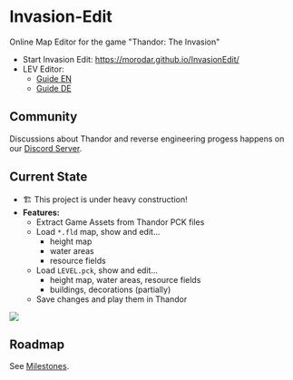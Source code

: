 # Invasion-Edit

Online Map Editor for the game "Thandor: The Invasion"

-   Start Invasion Edit: <https://morodar.github.io/InvasionEdit/>
-   LEV Editor:
    -   [Guide EN](./docs/en/Guide-Invasion-Edit.md)
    -   [Guide DE](./docs/de/Guide-Invasion-Edit.md)

## Community

Discussions about Thandor and reverse engineering progess happens on our [Discord Server](https://discord.gg/FEvKJ59).

## Current State

-   🏗️ This project is under heavy construction!
-   **Features:**
    -   Extract Game Assets from Thandor PCK files
    -   Load `*.fld` map, show and edit...
        -   height map
        -   water areas
        -   resource fields
    -   Load `LEVEL.pck`, show and edit...
        -   height map, water areas, resource fields
        -   buildings, decorations (partially)
    -   Save changes and play them in Thandor

<img src="./docs/img/edit.gif">

## Roadmap

See [Milestones](https://github.com/Morodar/InvasionEdit/milestones).
